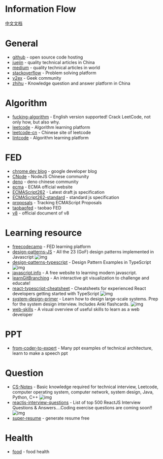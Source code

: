 # Information Flow

[中文文档](./information_flow_zh.md)

# General

- [github](https://github.com/) - open source code hosting
- [juejin](https://juejin.im/) - quality technical articles in China
- [medium](https://medium.com/) - quality technical articles in world
- [stackoverflow](https://stackoverflow.com/) - Problem solving platform
- [v2ex](https://www.v2ex.com/) - Geek community
- [zhihu](https://www.zhihu.com/) - Knowledge question and answer platform in China


# Algorithm

- [fucking-algorithm](https://github.com/labuladong/fucking-algorithm) - English version supported! Crack LeetCode, not only how, but also why.
- [leetcode](https://leetcode.com/) - Algorithm learning platform
- [leetcode-cn](https://leetcode-cn.com/) - Chinese site of leetcode
- [lintcode](https://www.lintcode.com/) - Algorithm learning platform


# FED

- [chrome dev blog](https://web.dev/blog/) - google developer blog
- [CNode](https://cnodejs.org/) - NodeJS Chinese community
- [deno](https://deno.js.cn/) - deno chinese community
- [ecma](http://www.ecma-international.org/) - ECMA official website
- [ECMAScript262](https://tc39.es/ecma262/) - Latest draft js specification
- [ECMAScript262-standard](http://www.ecma-international.org/publications/standards/Ecma-262.htm) - standard js specification
- [proposals](https://github.com/tc39/proposals) - Tracking ECMAScript Proposals
- [taobaofed](http://taobaofed.org/) - taobao FED
- [v8](https://v8.dev/docs) - official document of  v8

# Learning resource

- [freecodecamp](https://www.freecodecamp.org/) - FED learning platform
- [design-patterns-JS](https://github.com/fbeline/design-patterns-JS) - All the 23 (GoF) design patterns implemented in Javascript ![img](https://img.shields.io/github/stars/fbeline/design-patterns-JS)
- [design-patterns-typescript](https://github.com/RefactoringGuru/design-patterns-typescript) - Design Pattern Examples in TypeScript ![img](https://img.shields.io/github/stars/RefactoringGuru/design-patterns-typescript)
- [javascript.info](https://zh.javascript.info/) - A free website to learning modern javascript.
- [learnGitBranching](https://github.com/pcottle/learnGitBranching) - An interactive git visualization to challenge and educate!
- [react-typescript-cheatsheet](https://github.com/typescript-cheatsheets/react-typescript-cheatsheet) - Cheatsheets for experienced React developers getting started with TypeScript ![img](https://img.shields.io/github/stars/typescript-cheatsheets/react-typescript-cheatsheet)
- [system-design-primer](https://github.com/donnemartin/system-design-primer) - Learn how to design large-scale systems. Prep for the system design interview. Includes Anki flashcards. ![img](https://img.shields.io/github/stars/donnemartin/system-design-primer)
- [web-skills](https://github.com/andreasbm/web-skills) - A visual overview of useful skills to learn as a web developer

# PPT
- [from-coder-to-expert](https://github.com/FunnyLiu/from_coder_to_expert) - Many ppt examples of technical architecture, learn to make a speech ppt

# Question

- [CS-Notes](https://github.com/CyC2018/CS-Notes) - Basic knowledge required for technical interview, Leetcode, computer operating system, computer network, system design, Java, Python, C++ ![img](https://img.shields.io/github/stars/CyC2018/CS-Notes)
- [reactjs-interview-questions](https://github.com/sudheerj/reactjs-interview-questions) - List of top 500 ReactJS Interview Questions &amp; Answers....Coding exercise questions are coming soon!! ![img](https://img.shields.io/github/stars/sudheerj/reactjs-interview-questions)
- [super-resume](https://www.wondercv.com/) - generate resume free

# Health

- [food](http://www.1qibi.com/food/food_index.php) - food health
